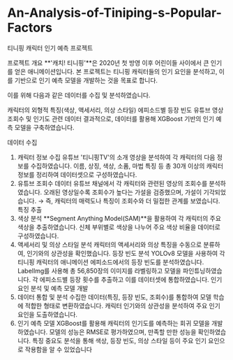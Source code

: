 # An-Analysis-of-Tiniping-s-Popular-Factors

티니핑 캐릭터 인기 예측 프로젝트

프로젝트 개요
**'캐치! 티니핑'**은 2020년 첫 방영 이후 어린이들 사이에서 큰 인기를 얻은 애니메이션입니다.
본 프로젝트는 티니핑 캐릭터들의 인기 요인을 분석하고, 이를 기반으로 인기 예측 모델을 개발하는 것을 목표로 합니다.

이를 위해 다음과 같은 데이터를 수집 및 분석하였습니다.

캐릭터의 외형적 특징(색상, 액세서리, 의상 스타일)
에피소드별 등장 빈도
유튜브 영상 조회수 및 인기도 관련 데이터
결과적으로, 데이터를 활용해 XGBoost 기반의 인기 예측 모델을 구축하였습니다.

데이터 수집
1. 캐릭터 정보 수집
유튜브 '티니핑TV'의 소개 영상을 분석하여 각 캐릭터의 다음 정보를 수집하였습니다.
이름, 상징, 색상, 소품, 마법 특징 등
총 30개 이상의 캐릭터 정보를 정리하여 데이터셋으로 구성하였습니다.
2. 유튜브 조회수 데이터
유튜브 채널에서 각 캐릭터와 관련된 영상의 조회수를 분석하였습니다.
오래된 영상일수록 조회수가 높다는 가설을 검증했으며, 가설이 기각되었습니다.
→ 즉, 캐릭터의 매력도나 특징이 조회수와 더 밀접한 관계를 보였습니다.
특징 추출
1. 색상 분석
**Segment Anything Model(SAM)**을 활용하여 각 캐릭터의 주요 색상을 추출하였습니다.
신체 부위별로 색상을 나누어 주요 색상 비율을 데이터로 구성하였습니다.
2. 액세서리 및 의상 스타일 분석
캐릭터의 액세서리와 의상 특징을 수동으로 분류하여, 인기와의 상관성을 확인했습니다.
등장 빈도 분석
YOLOv8 모델을 사용하여 각 티니핑 캐릭터의 애니메이션 에피소드에서의 등장 빈도를 분석하였습니다.
LabelImg를 사용해 총 56,850장의 이미지를 라벨링하고 모델을 파인튜닝하였습니다.
각 에피소드별 등장 횟수를 추출하고 이를 데이터셋에 통합하였습니다.
인기 요인 분석 및 예측 모델 개발
1. 데이터 통합 및 분석
수집한 데이터(특징, 등장 빈도, 조회수)를 통합하여 모델 학습에 적합한 형태로 변환하였습니다.
캐릭터 인기와의 상관성을 분석하여 주요 인기 요인을 도출하였습니다.
2. 인기 예측 모델
XGBoost를 활용해 캐릭터의 인기도를 예측하는 회귀 모델을 개발하였습니다.
모델의 성능은 RMSE로 평가하였으며, 만족할 만한 성능을 확인하였습니다.
특징 중요도 분석을 통해 색상, 등장 빈도, 의상 스타일 등이 주요 인기 요인으로 작용함을 알 수 있었습니다
